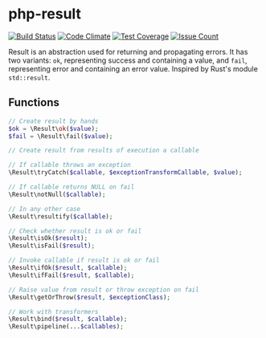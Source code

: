 # php-result
[![Build Status](https://travis-ci.org/pldin601/php-result.svg?branch=master)](https://travis-ci.org/pldin601/php-result)
[![Code Climate](https://codeclimate.com/github/pldin601/php-result/badges/gpa.svg)](https://codeclimate.com/github/pldin601/php-result)
[![Test Coverage](https://codeclimate.com/github/pldin601/php-result/badges/coverage.svg)](https://codeclimate.com/github/pldin601/php-result/coverage)
[![Issue Count](https://codeclimate.com/github/pldin601/php-result/badges/issue_count.svg)](https://codeclimate.com/github/pldin601/php-result)

Result is an abstraction used for returning and propagating errors.
It has two variants: `ok`, representing success and containing a value,
and `fail`, representing error and containing an error value.
Inspired by Rust's module `std::result`.

## Functions
```php
// Create result by hands
$ok = \Result\ok($value);
$fail = \Result\fail($value);

// Create result from results of execution a callable

// If callable throws an exception
\Result\tryCatch($callable, $exceptionTransformCallable, $value);

// If callable returns NULL on fail
\Result\notNull($callable);

// In any other case
\Result\resultify($callable);

// Check whether result is ok or fail
\Result\isOk($result);
\Result\isFail($result);

// Invoke callable if result is ok or fail
\Result\ifOk($result, $callable);
\Result\ifFail($result, $callable);

// Raise value from result or throw exception on fail
\Result\getOrThrow($result, $exceptionClass);

// Work with transformers
\Result\bind($result, $callable);
\Result\pipeline(...$callables);
```
